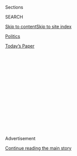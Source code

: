 <div id="app">

<div>

<div>

<div>

<div class="NYTAppHideMasthead css-1q2w90k e1suatyy0">

<div class="section css-ui9rw0 e1suatyy2">

<div class="css-eph4ug er09x8g0">

<div class="css-6n7j50">

</div>

<span class="css-1dv1kvn">Sections</span>

<div class="css-10488qs">

<span class="css-1dv1kvn">SEARCH</span>

</div>

[Skip to content](#site-content)[Skip to site index](#site-index)

</div>

<div id="masthead-section-label" class="css-1wr3we4 eaxe0e00">

[Politics](https://www.nytimes.com/section/politics)

</div>

<div class="css-10698na e1huz5gh0">

</div>

</div>

<div id="masthead-bar-one" class="section hasLinks css-15hmgas e1csuq9d3">

<div class="css-uqyvli e1csuq9d0">

</div>

<div class="css-1uqjmks e1csuq9d1">

</div>

<div class="css-9e9ivx">

[](https://myaccount.nytimes.com/auth/login?response_type=cookie&client_id=vi)

</div>

<div class="css-1bvtpon e1csuq9d2">

[Today’s Paper](https://www.nytimes.com/section/todayspaper)

</div>

</div>

</div>

</div>

<div data-aria-hidden="false">

<div id="site-content" role="main">

<div>

<div class="css-1aor85t" style="opacity:0.000000001;z-index:-1;visibility:hidden">

<div class="css-1hqnpie">

<div class="css-epjblv">

<span class="css-17xtcya">[Politics](/section/politics)</span><span class="css-x15j1o">|</span><span class="css-fwqvlz">Trump
Says He Did Not Ask Putin About Suspected Bounties to Kill U.S.
Troops</span>

</div>

<div class="css-k008qs">

<div class="css-1iwv8en">

<span class="css-18z7m18"></span>

<div>

</div>

</div>

<span class="css-1n6z4y">https://nyti.ms/2Ew1Kix</span>

<div class="css-1705lsu">

<div class="css-4xjgmj">

<div class="css-4skfbu" role="toolbar" data-aria-label="Social Media Share buttons, Save button, and Comments Panel with current comment count" data-testid="share-tools">

  - 
  - 
  - 
  - 
    
    <div class="css-6n7j50">
    
    </div>

  - 
  - 

</div>

</div>

</div>

</div>

</div>

</div>

<div id="NYT_TOP_BANNER_REGION" class="css-13pd83m">

</div>

<div id="top-wrapper" class="css-1sy8kpn">

<div id="top-slug" class="css-l9onyx">

Advertisement

</div>

[Continue reading the main story](#after-top)

<div class="ad top-wrapper" style="text-align:center;height:100%;display:block;min-height:250px">

<div id="top" class="place-ad" data-position="top" data-size-key="top">

</div>

</div>

<div id="after-top">

</div>

</div>

<div>

<div id="sponsor-wrapper" class="css-1hyfx7x">

<div id="sponsor-slug" class="css-19vbshk">

Supported by

</div>

[Continue reading the main story](#after-sponsor)

<div id="sponsor" class="ad sponsor-wrapper" style="text-align:center;height:100%;display:block">

</div>

<div id="after-sponsor">

</div>

</div>

<div class="css-186x18t">

</div>

<div class="css-1vkm6nb ehdk2mb0">

# Trump Says He Did Not Ask Putin About Suspected Bounties to Kill U.S. Troops

</div>

Amid no new signs of investigative developments, the president also said
for the first time that he would have acted had he known about an
earlier C.I.A. assessment.

<div class="css-79elbk" data-testid="photoviewer-wrapper">

<div class="css-z3e15g" data-testid="photoviewer-wrapper-hidden">

</div>

<div class="css-1a48zt4 ehw59r15" data-testid="photoviewer-children">

![<span class="css-16f3y1r e13ogyst0" data-aria-hidden="true">President
Trump spoke by telephone last week with President Vladimir Putin of
Russia, but the White House has not provided
details.</span><span class="css-cnj6d5 e1z0qqy90" itemprop="copyrightHolder"><span class="css-1ly73wi e1tej78p0">Credit...</span><span><span>Doug
Mills/The New York
Times</span></span></span>](https://static01.nyt.com/images/2020/07/29/us/politics/29dc-trump/merlin_175050021_a6750b08-af23-4d9d-9bb2-0fca73c4743f-articleLarge.jpg?quality=75&auto=webp&disable=upscale)

</div>

</div>

<div class="css-18e8msd">

<div class="css-otjvjh epjyd6m0">

<div class="css-nmf14i ey68jwv0" data-aria-hidden="true">

[![Charlie
Savage](https://static01.nyt.com/images/2018/06/12/multimedia/author-charlie-savage/author-charlie-savage-thumbLarge-v2.png
"Charlie Savage")](https://www.nytimes.com/by/charlie-savage)[![Michael
Crowley](https://static01.nyt.com/images/2019/10/25/reader-center/author-michael-crowley/author-michael-crowley-thumbLarge-v2.png
"Michael Crowley")](https://www.nytimes.com/by/michael-crowley)[![Eric
Schmitt](https://static01.nyt.com/images/2018/06/12/multimedia/author-eric-schmitt/author-eric-schmitt-thumbLarge-v2.png
"Eric Schmitt")](https://www.nytimes.com/by/eric-schmitt)

</div>

<div class="css-1baulvz">

By [<span class="css-1baulvz" itemprop="name">Charlie
Savage</span>](https://www.nytimes.com/by/charlie-savage),
[<span class="css-1baulvz" itemprop="name">Michael
Crowley</span>](https://www.nytimes.com/by/michael-crowley) and
[<span class="css-1baulvz last-byline" itemprop="name">Eric
Schmitt</span>](https://www.nytimes.com/by/eric-schmitt)

</div>

</div>

  - 
    
    <div class="css-ld3wwf e16638kd2">
    
    July 29, 2020
    
    </div>

  - 
    
    <div class="css-4xjgmj">
    
    <div class="css-d8bdto" role="toolbar" data-aria-label="Social Media Share buttons, Save button, and Comments Panel with current comment count" data-testid="share-tools">
    
      - 
      - 
      - 
      - 
        
        <div class="css-6n7j50">
        
        </div>
    
      - 
      - 
    
    </div>
    
    </div>

</div>

</div>

<div class="section meteredContent css-1r7ky0e" name="articleBody" itemprop="articleBody">

<div class="css-1fanzo5 StoryBodyCompanionColumn">

<div class="css-53u6y8">

WASHINGTON — President Trump said in an interview published Wednesday
that he did not bring up intelligence that [Russia had covertly offered
bounties to kill American
troops](https://www.nytimes.com/2020/06/26/us/politics/russia-afghanistan-bounties.html)
when he spoke with President Vladimir V. Putin last week — apparently
his first opportunity to directly confront Mr. Putin about the C.I.A.
assessment since its existence became public late last month.

“That was a phone call to discuss other things, and frankly, that’s an
issue that many people said was fake news,” Mr. Trump said in [an
interview with “Axios on
HBO.”](https://www.axios.com/trump-russia-bounties-taliban-putin-call-4a0f6110-ab58-41c0-96fc-57b507462af1.html)

But Mr. Trump hinted for the first time at blaming subordinates for
failing to bring the matter to his attention. “If it reached my desk, I
would have done something about it,” he said. Officials have said the
[assessment was in his written intelligence
brief](https://www.nytimes.com/2020/06/29/us/politics/russian-bounty-trump.html)
in February, although he rarely reads it.

Mr. Trump’s mixed message renewed attention on the White House’s failure
to authorize any response after the C.I.A. concluded that Russia had
offered and paid bounties, which prompted a bipartisan uproar. His
administration has
[downplayed](https://www.nytimes.com/2020/07/03/us/politics/memo-russian-bounties.html)
the intelligence with the apparent expectation that the furor would blow
over.

</div>

</div>

<div class="css-1fanzo5 StoryBodyCompanionColumn">

<div class="css-53u6y8">

Despite public comments by top military officials in recent weeks
suggesting that the Pentagon was hunting for more information, three
senior U.S. military officials said that no single Pentagon agency or
military command was conducting a dedicated investigation into the issue
and that they were instead relying largely on the intelligence
community.

A C.I.A. spokesman declined to comment. But intelligence officials,
speaking on the condition of anonymity to discuss confidential
operations and assessments, said that the intelligence community had not
created any special task force to investigate the issue. Rather, they
described the agency as sharpening the focus in areas of regular
collection and analysis in hopes of gleaning additional evidence.

After the existence of the assessment became public, White House
officials defended their months of inaction by falsely suggesting that
no one credited the intelligence or deemed the C.I.A. assessment worthy
of sharing with Mr. Trump. Since the disclosure, no new National
Security Council interagency meetings on the topic have been scheduled,
one official said, adding that officials who were alarmed about the
bounties intelligence — and the lack of response — have essentially
given up because the White House’s narrative has made it politically
impossible to reverse course and treat the intelligence as a serious
matter.

Senator Richard Blumenthal, Democrat of Connecticut and a member of the
Armed Services Committee, called on Wednesday for public disclosure of
the intelligence supporting the C.I.A.’s conclusion. “Americans deserve
& need to see the intelligence on Russians providing arms & money to the
Taliban — for killing American troops in Afghanistan,” he [wrote on
Twitter](https://twitter.com/SenBlumenthal/status/1288495888587948037?s=20).

“Declassify it right now,” Mr. Blumenthal
[added](https://twitter.com/SenBlumenthal/status/1288495889678512129?s=20),
saying the assessment would “disprove Trump’s denials.”

</div>

</div>

<div class="css-1fanzo5 StoryBodyCompanionColumn">

<div class="css-53u6y8">

In the Axios interview, Mr. Trump claimed he was not told about the
bounty suspicions because intelligence officials purportedly did not
think the information was real — apparently an exaggerated reference to
a dissent by National Security Agency analysts over the C.I.A.’s
confidence level.

“It never reached my desk,” Mr. Trump told Axios. “You know why? Because
they didn’t think — intelligence — they didn’t think it was real. They
didn’t think — they didn’t think it was worthy of — I wouldn’t mind — if
it reached my desk, I would have done something about it.”

Mr. Trump did not elaborate. But speaking to reporters on the White
House lawn after Axios published the interview excerpt, Mr. Trump also
said that “if it were true, I’d be very angry about it,” and “I would
respond appropriately. Nobody has been tougher on Russia than I have.”
Still, he said, “I don’t know why they’d be doing this.”

Mr. Trump is said to rarely look at his daily written briefings, though
he insisted to Axios that he did. Administration officials have
emphasized to lawmakers that none of the aides who discuss intelligence
with the president had orally drawn his attention to the matter.

The president also said in the interview that he often received oral
briefings, meandering into a discussion of violence along the border
between India and China before reiterating, “I have so many briefings on
so many different countries, but this one didn’t reach my desk.”

The New York Times first
[reported](https://www.nytimes.com/2020/06/26/us/politics/russia-afghanistan-bounties.html)
in late June that the C.I.A. had assessed months ago that Russia had
covertly offered and paid bounties to a network of Afghan militants and
criminals to incentivize more frequent attacks on American and coalition
troops, citing officials familiar with the matter. Many other news
organizations confirmed that reporting.

C.I.A. analysts placed medium confidence in that assessment, which they
had reached based on analyzing evidence like the accounts of
interrogated detainees in Afghanistan; [money
transfers](https://www.nytimes.com/2020/06/30/us/politics/russian-bounties-afghanistan-intelligence.html)
from a bank account controlled by Russia’s military intelligence agency,
known as the G.R.U., to a Taliban-linked network; and travel patterns
such as [evidence that a middleman suspected of handing out the
cash](https://www.nytimes.com/2020/07/01/world/asia/afghan-russia-bounty-middleman.html)
was now in Russia, officials have said.

</div>

</div>

<div class="css-1fanzo5 StoryBodyCompanionColumn">

<div class="css-53u6y8">

National Security Agency analysts had lower confidence in the
intelligence because they placed greater emphasis on surveillance and
wanted to see intercepts picking up explicit discussions among people
who did not know they were being eavesdropped on, officials have said.

Current and former national security officials have said that there was
rarely courtroom-level certainty in the murky world of intelligence,
that disputes over confidence levels were routine, and that
medium-confidence intelligence of this magnitude would have been briefed
to the president in previous administrations. Indeed, they said, it was
put in Mr. Trump’s written daily briefing in late February and
distributed more broadly within the intelligence community in early May.

In his Axios interview, Mr. Trump claimed that former Bush
administration officials who disliked him had called the bounty
suspicions a “fake issue.” In his later remarks at the White House, Mr.
Trump named Colin Powell, President George Bush’s national security
adviser and then secretary of state under George W. Bush.

But Mr. Powell, who has been out of office for more than a decade, did
not say that the intelligence was fake or untrue. Rather, [in an
interview with
MSNBC](https://www.mediaite.com/tv/retired-general-colin-powell-accuses-media-of-almost-hysterical-coverage-of-russia-taliban-bounty-program-it-got-kind-of-out-of-control/)
on July 9, he criticized news media coverage as overhyping a complex
issue.

The G.R.U.’s apparent use of bounties to drive up attacks on American
service members amid peace talks with the Taliban was seen as an
escalation of longstanding Russian assistance to the Taliban, including
covert provisions of small arms.

The National Security Council convened an interagency meeting about the
problem in late March, and then officials developed a list of potential
responses, ranging from protesting to the Kremlin to a more serious
punishment like imposing new sanctions. But months passed, and the
administration did not authorize any of them.

Now that the bounty suspicions are well-known, American intelligence
officers are most likely sorting through many new leads, some legitimate
but others from information peddlers eager to offer what they think the
Americans want to hear, said Marc Polymeropoulos, a former C.I.A. field
officer in Afghanistan who retired last year as the agency’s acting
chief of operations in Europe and Eurasia.

</div>

</div>

<div class="css-1fanzo5 StoryBodyCompanionColumn">

<div class="css-53u6y8">

Mr. Trump has long taken pains to avoid personally criticizing Mr. Putin
and even seemed intent on downplaying evidence of broader Russian
military and financial support for the Taliban.

Asked about claims to that effect by Gen. John W. Nicholson Jr., the
former top U.S. commander in Afghanistan, Mr. Trump dismissed the
notion. “I didn’t ask Nicholson about that,” he said, before saying that
the general “didn’t have great success” in his command, which ended in
2018.

Mr. Trump also suggested to Axios that Russia’s provision of arms to the
Taliban was a kind of understandable payback for the United States
backing fighters opposing the Soviet occupation of Afghanistan during
the 1980s.

“We supplied weapons when they were fighting Russia, too,” Mr. Trump
said.

Some senior congressional Democrats said they believed that top American
officers who had spoken about the issue — like Gen. Kenneth F. McKenzie
Jr., the head of the military’s Central Command, and Gen. Mark A.
Milley, the chairman of the Joint Chiefs of Staff — were taking it
seriously. But the lawmakers said they had much less faith in Mr. Trump
and many of his top civilian national security aides.

“I do not have confidence that the national security team writ large
within the Trump administration is committed to getting to the bottom of
this and dealing with it,” said Representative Adam Smith, a Washington
Democrat who heads the House Armed Services Committee.

Asked about the bounty reports by Senator Christopher S. Murphy,
Democrat of Connecticut, at a July 22 Senate Foreign Relations Committee
hearing, Stephen E. Biegun, the deputy secretary of state, cautioned
that he had to avoid discussing classified information in public. But he
insisted that administration officials would take action if there were
even a suggestion that Russia was putting bounties on American service
members.

“Any suggestion that the Russian Federation, or any part of the Russian
government, is employed in providing resources to fighters from other
countries to attack American soldiers will be met,” [he
said](https://www.murphy.senate.gov/newsroom/press-releases/murphy-china-is-watching-our-failure-to-hold-russia-accountable-for-bounties-on-us-soldiers-in-afghanistan),
with “the most severe consequences.”

</div>

</div>

<div class="css-1fanzo5 StoryBodyCompanionColumn">

<div class="css-53u6y8">

Notably, Mr. Biegun added that any such “suggestion” would “be the
subject of a conversation between very senior officials in both
governments, in no uncertain terms.”

Mr. Trump and Mr. Putin have stepped up their personal diplomacy since
the conclusion in 2019 of the Russia investigation by the special
counsel, Robert S. Mueller III. At the same time, broader diplomatic
relations between Washington and Moscow have remained adversarial, and
intelligence officials accuse Russia of continued [election
interference](https://www.nytimes.com/2020/02/20/us/politics/russian-interference-trump-democrats.html)
and [hacking
plots](https://www.nytimes.com/2020/01/10/us/politics/russia-hacking-disinformation-election.html).

Mr. Trump and Mr. Putin have spoken eight times this year, according to
a [Kremlin list](http://kremlin.ru/catalog/persons/498/events/61270) of
the Russian leader’s diplomatic activity — twice as many times as they
spoke in all of 2019.

Several of those calls involved Mr. Trump’s efforts this spring to win
Russian and Saudi support for higher global oil prices. But Mr. Trump
has shown a keen interest in a new arms control treaty with Russia that
would cap China’s nuclear arsenal. Mr. Trump said their recent call was
“to discuss nuclear nonproliferation,” which he called “a much bigger
issue than global warming.”

During a
[conversation](https://www.nytimes.com/2020/06/01/us/politics/trump-putin-g7.html)
on June 1, Mr. Trump extended an invitation to Mr. Putin to join a
gathering of Group of 7 leaders that Mr. Trump hoped to convene in
September. Russia was expelled from what was then the Group of 8 after
its annexation of Crimea in 2014. Leaders from other nations in the
group have said that Moscow has not yet earned the official readmittance
that Mr. Trump proposes.

Helene Cooper and Thomas Gibbons-Neff contributed reporting.

</div>

</div>

<div>

</div>

</div>

<div>

</div>

<div>

</div>

<div>

</div>

<div>

<div id="bottom-wrapper" class="css-1ede5it">

<div id="bottom-slug" class="css-l9onyx">

Advertisement

</div>

[Continue reading the main story](#after-bottom)

<div id="bottom" class="ad bottom-wrapper" style="text-align:center;height:100%;display:block;min-height:90px">

</div>

<div id="after-bottom">

</div>

</div>

</div>

</div>

</div>

## Site Index

<div>

</div>

## Site Information Navigation

  - [© <span>2020</span> <span>The New York Times
    Company</span>](https://help.nytimes.com/hc/en-us/articles/115014792127-Copyright-notice)

<!-- end list -->

  - [NYTCo](https://www.nytco.com/)
  - [Contact
    Us](https://help.nytimes.com/hc/en-us/articles/115015385887-Contact-Us)
  - [Work with us](https://www.nytco.com/careers/)
  - [Advertise](https://nytmediakit.com/)
  - [T Brand Studio](http://www.tbrandstudio.com/)
  - [Your Ad
    Choices](https://www.nytimes.com/privacy/cookie-policy#how-do-i-manage-trackers)
  - [Privacy](https://www.nytimes.com/privacy)
  - [Terms of
    Service](https://help.nytimes.com/hc/en-us/articles/115014893428-Terms-of-service)
  - [Terms of
    Sale](https://help.nytimes.com/hc/en-us/articles/115014893968-Terms-of-sale)
  - [Site Map](https://spiderbites.nytimes.com)
  - [Help](https://help.nytimes.com/hc/en-us)
  - [Subscriptions](https://www.nytimes.com/subscription?campaignId=37WXW)

</div>

</div>

</div>

</div>
